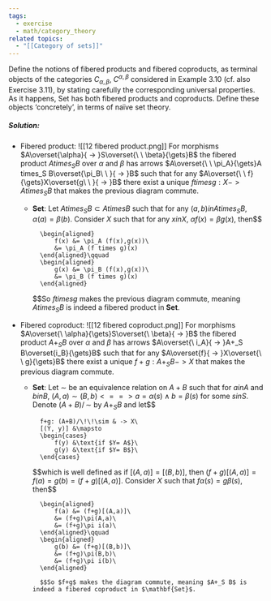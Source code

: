 ```yaml
---
tags:
  - exercise
  - math/category_theory
related topics:
  - "[[Category of sets]]"
---
```

Define the notions of fibered products and fibered coproducts, as terminal objects of the categories $C_{α,β}$, $C^{α,β}$ considered in Example 3.10 (cf. also Exercise 3.11), by stating carefully the corresponding universal properties. As it happens, Set has both fibered products and coproducts. Define these objects ‘concretely’, in terms of naïve set theory.
##### Solution:
- Fibered product:
	![[12 fibered product.png]]
	For morphisms $A\overset{\alpha}{ -> }S\overset{\ \ \beta}{\gets}B$ the fibered product $A times_S B$ over $\alpha$ and $\beta$ has arrows $A\overset{\ \ \pi_A}{\gets}A times_S B\overset{\pi_B\ \ }{ -> }B$ such that for any $A\overset{\ \ f}{\gets}X\overset{g\ \ }{ -> }B$ there exist a unique $f times g:X -> A times_S B$ that makes the previous diagram commute.
	- $\mathbf{Set}$:
		Let $A times_S B \subset A times B$ such that for any $(a,b) in A times_S B$, $\alpha(a)=\beta(b)$. Consider $X$ such that for any $x in X$, $\alpha f (x)=\beta g(x)$, then$$
		
			\begin{aligned}
				f(x) &= \pi_A (f(x),g(x))\
				&= \pi_A (f times g)(x)
			\end{aligned}\qquad
			\begin{aligned}
				g(x) &= \pi_B (f(x),g(x))\
				&= \pi_B (f times g)(x)
			\end{aligned}
		
		$$So $f times g$ makes the previous diagram commute, meaning $A times_S B$ is indeed a fibered product in $\mathbf{Set}$.
- Fibered coproduct:
	![[12 fibered coproduct.png]]
	For morphisms $A\overset{\ \alpha}{\gets}S\overset{\ \beta}{ -> }B$ the fibered product $A+_S B$ over $\alpha$ and $\beta$ has arrows $A\overset{\ i_A}{ -> }A+_S B\overset{i_B}{\gets}B$ such that for any $A\overset{f}{ -> }X\overset{\ \ g}{\gets}B$ there exist a unique $f+g:A+_S B -> X$ that makes the previous diagram commute.
	- $\mathbf{Set}$:
		Let $\sim$ be an equivalence relation on $A+B$ such that for $a in A$ and $b in B$, $(A,a)\sim (B,b) <==> a=\alpha(s) \land b=\beta(s)$ for some $s in S$. Denote $(A+B)/\!\!\sim$ by $A+_S B$ and let$$
		
			f+g: (A+B)/\!\!\sim & -> X\
			[(Y, y)] &\mapsto 
			\begin{cases}
				f(y) &\text{if $Y= A$}\
				g(y) &\text{if $Y= B$}\
			\end{cases}
		$$which is well defined as if $[(A,a)]=[(B,b)]$, then $(f+g)[(A,a)]=f(a)=g(b)=(f+g)[(A,a)]$. Consider $X$ such that $f\alpha(s)= g\beta(s)$, then$$
		
			\begin{aligned}
				f(a) &= (f+g)[(A,a)]\
				&= (f+g)\pi(A,a)\
				&= (f+g)\pi i(a)\
			\end{aligned}\qquad
			\begin{aligned}
				g(b) &= (f+g)[(B,b)]\
				&= (f+g)\pi(B,b)\
				&= (f+g)\pi i(b)\
			\end{aligned}
		
			$$So $f+g$ makes the diagram commute, meaning $A+_S B$ is indeed a fibered coproduct in $\mathbf{Set}$.